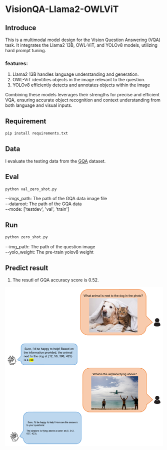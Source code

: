 # VisionQA-Llama2-OWLViT

## Introduce
This is a multimodal model design for the Vision Question Answering (VQA) task. It integrates the Llama2 13B, OWL-ViT, and YOLOv8 models, utilizing hard prompt tuning.
### features:
1. Llama2 13B handles language understanding and generation.
2. OWL-ViT identifies objects in the image relevant to the question.
3. YOLOv8 efficiently detects and annotates objects within the image <br>

Combining these models leverages their strengths for precise and efficient VQA, ensuring accurate object recognition and context understanding from both language and visual inputs.
## Requirement
```markdown
pip install requirements.txt
```
## Data
I evaluate the testing data from the [GQA](https://cs.stanford.edu/people/dorarad/gqa/download.html) dataset.
## Eval
```markdown
python val_zero_shot.py 
```
--imgs_path: The path of the GQA data image file <br>
--dataroot: The path of the GQA data <br>
--mode: ['testdev', 'val', 'train'] <br>

## Run
```markdown
python zero_shot.py
```
--img_path: The path of the question image <br>
--yolo_weight: The pre-train yolov8 weight <br>

## Predict result
1. The resutl of GQA accuracy score is 0.52.

![image](https://github.com/ycchen218/VisionQA-Llama2-OWLViT/blob/main/git_image/QA.png)
